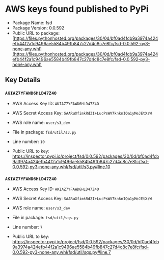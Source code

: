 # AWS keys found published to PyPi

* Package Name: fsd
* Package Version: 0.0.592
* Public URL to package: [https://files.pythonhosted.org/packages/30/0d/bf0ad4fcb9a3974a424efb44f2a1c9496ae5584b49fb847c27d4c8c7e8fc/fsd-0.0.592-py3-none-any.whl](https://files.pythonhosted.org/packages/30/0d/bf0ad4fcb9a3974a424efb44f2a1c9496ae5584b49fb847c27d4c8c7e8fc/fsd-0.0.592-py3-none-any.whl)

## Key Details

### `AKIAZ7YFAWD6HLD47Z4O`

* AWS Access Key ID: `AKIAZ7YFAWD6HLD47Z4O`
* AWS Secret Access Key: `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` 
* AWS role name: `user/s3_dev`
* File in package: `fsd/util/s3.py`
* Line number: `10`

* Public URL to key: https://inspector.pypi.io/project/fsd/0.0.592/packages/30/0d/bf0ad4fcb9a3974a424efb44f2a1c9496ae5584b49fb847c27d4c8c7e8fc/fsd-0.0.592-py3-none-any.whl/fsd/util/s3.py#line.10



### `AKIAZ7YFAWD6HLD47Z4O`

* AWS Access Key ID: `AKIAZ7YFAWD6HLD47Z4O`
* AWS Secret Access Key: `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` 
* AWS role name: `user/s3_dev`
* File in package: `fsd/util/sqs.py`
* Line number: `7`

* Public URL to key: https://inspector.pypi.io/project/fsd/0.0.592/packages/30/0d/bf0ad4fcb9a3974a424efb44f2a1c9496ae5584b49fb847c27d4c8c7e8fc/fsd-0.0.592-py3-none-any.whl/fsd/util/sqs.py#line.7


